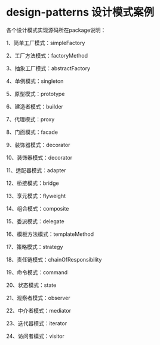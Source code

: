 # design-patterns 设计模式案例

各个设计模式实现源码所在package说明：

1、简单工厂模式：simpleFactory

2、工厂方法模式：factoryMethod

3、抽象工厂模式：abstractFactory

4、单例模式：singleton

5、原型模式：prototype

6、建造者模式：builder

7、代理模式：proxy

8、门面模式：facade

9、装饰器模式：decorator

10、装饰器模式：decorator

11、适配器模式：adapter

12、桥接模式：bridge

13、享元模式：flyweight

14、组合模式：composite

15、委派模式：delegate

16、模板方法模式：templateMethod

17、策略模式：strategy

18、责任链模式：chainOfResponsibility

19、命令模式：command

20、状态模式：state

21、观察者模式：observer

22、中介者模式：mediator

23、迭代器模式：iterator

24、访问者模式：visitor
